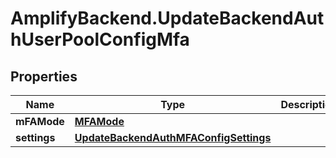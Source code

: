 # AmplifyBackend.UpdateBackendAuthUserPoolConfigMfa

## Properties

Name | Type | Description | Notes
------------ | ------------- | ------------- | -------------
**mFAMode** | [**MFAMode**](MFAMode.md) |  | [optional] 
**settings** | [**UpdateBackendAuthMFAConfigSettings**](UpdateBackendAuthMFAConfigSettings.md) |  | [optional] 


